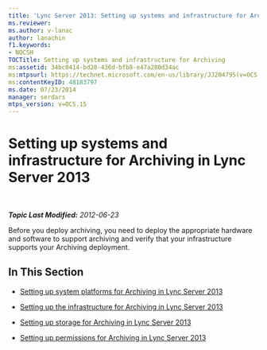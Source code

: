 ```yaml
---
title: 'Lync Server 2013: Setting up systems and infrastructure for Archiving'
ms.reviewer: 
ms.author: v-lanac
author: lanachin
f1.keywords:
- NOCSH
TOCTitle: Setting up systems and infrastructure for Archiving
ms:assetid: 34bc0414-bd20-436d-bfb8-e47a280d34ac
ms:mtpsurl: https://technet.microsoft.com/en-us/library/JJ204795(v=OCS.15)
ms:contentKeyID: 48183797
ms.date: 07/23/2014
manager: serdars
mtps_version: v=OCS.15
---
```


<div data-xmlns="http://www.w3.org/1999/xhtml">

<div class="topic" data-xmlns="http://www.w3.org/1999/xhtml" data-msxsl="urn:schemas-microsoft-com:xslt" data-cs="https://msdn.microsoft.com/">

<div data-asp="https://msdn2.microsoft.com/asp">

# Setting up systems and infrastructure for Archiving in Lync Server 2013

</div>

<div id="mainSection">

<div id="mainBody">

<span> </span>

_**Topic Last Modified:** 2012-06-23_

Before you deploy archiving, you need to deploy the appropriate hardware and software to support archiving and verify that your infrastructure supports your Archiving deployment.

<div>

## In This Section

  - [Setting up system platforms for Archiving in Lync Server 2013](lync-server-2013-setting-up-system-platforms-for-archiving.md)

  - [Setting up the infrastructure for Archiving in Lync Server 2013](lync-server-2013-setting-up-the-infrastructure-for-archiving.md)

  - [Setting up storage for Archiving in Lync Server 2013](lync-server-2013-setting-up-storage-for-archiving.md)

  - [Setting up permissions for Archiving in Lync Server 2013](lync-server-2013-setting-up-permissions-for-archiving.md)

</div>

</div>

<span> </span>

</div>

</div>

</div>

